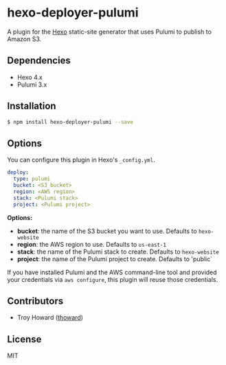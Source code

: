 # hexo-deployer-pulumi

A plugin for the [Hexo](http://hexo.io/) static-site generator that uses Pulumi to publish to Amazon S3.


## Dependencies

- Hexo 4.x
- Pulumi 3.x


## Installation

``` bash
$ npm install hexo-deployer-pulumi --save
```

## Options

You can configure this plugin in Hexo's `_config.yml`.

``` yaml
deploy:
  type: pulumi
  bucket: <S3 bucket>
  region: <AWS region>
  stack: <Pulumi stack>
  project: <Pulumi project>
```

**Options:**

- **bucket**: the name of the S3 bucket you want to use. Defaults to `hexo-website`
- **region**: the AWS region to use. Defaults to `us-east-1`
- **stack**: the name of the Pulumi stack to create. Defaults to `hexo-website`
- **project**: the name of the Pulumi project to create. Defaults to 'public`

If you have installed Pulumi and the AWS command-line tool and provided your credentials via `aws configure`,
this plugin will reuse those credentials.


## Contributors

- Troy Howard ([thoward](https://github.com/thoward))

## License

MIT
